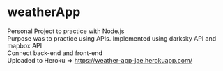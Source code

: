 # weatherApp

Personal Project to practice with Node.js  
Purpose was to practice using APIs. Implemented using darksky API and mapbox API  
Connect back-end and front-end  
Uploaded to Heroku => https://weather-app-jae.herokuapp.com/  
